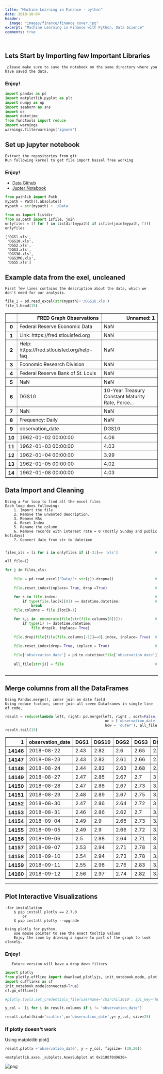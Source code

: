 ```yaml
---
title: "Machine Learning in Finance - python"
date: 2018-10-04
header:
  image: "images/finance/finance_cover.jpg"
excerpt: "Machine Learning in Finance with Python, Data Science"
comments: true

---
```

## Lets Start by Importing few Important Libraries
     please make sure to save the notebook on the same directory where you have saved the data. 
   ### Enjoy! 


```python
import pandas as pd
import matplotlib.pyplot as plt
import numpy as np
import seaborn as sns
import os
import datetime
from functools import reduce
import warnings
warnings.filterwarnings('ignore')
```

## Set up jupyter notebook
    Extract the repositories from git
    Run following kernel to get file import hassel free working
   ### Enjoy!

+ [Data Github](https://github.com/charchil10/ML_in_Finance.git)
+ [Jupter Notebook](http://nbviewer.jupyter.org/github/charchil10/ML_in_Finance/blob/7d6791791ef79e11a16771c40f26429bd38bdaf4/Inital_setup.ipynb)

```python
from pathlib import Path
mypath = Path().absolute()
mypath = str(mypath) + '/Data'

from os import listdir
from os.path import isfile, join
onlyfiles = [f for f in listdir(mypath) if isfile(join(mypath, f))]
onlyfiles
```




    ['DGS1.xls',
     'DGS10.xls',
     'DGS2.xls',
     'DGS3.xls',
     'DGS30.xls',
     'DGS3MO.xls',
     'DGS5.xls']



## Example data from the exel, uncleaned
    First few lines contains the description about the data, which we don't need for our analysis. 


```python
file_1 = pd.read_excel(str(mypath)+'/DGS10.xls')
file_1.head(15)
```




<div>
<style scoped>
    .dataframe tbody tr th:only-of-type {
        vertical-align: middle;
    }

    .dataframe tbody tr th {
        vertical-align: top;
    }

    .dataframe thead th {
        text-align: right;
    }
</style>
<table border="1" class="dataframe">
  <thead>
    <tr style="text-align: right;">
      <th></th>
      <th>FRED Graph Observations</th>
      <th>Unnamed: 1</th>
    </tr>
  </thead>
  <tbody>
    <tr>
      <th>0</th>
      <td>Federal Reserve Economic Data</td>
      <td>NaN</td>
    </tr>
    <tr>
      <th>1</th>
      <td>Link: https://fred.stlouisfed.org</td>
      <td>NaN</td>
    </tr>
    <tr>
      <th>2</th>
      <td>Help: https://fred.stlouisfed.org/help-faq</td>
      <td>NaN</td>
    </tr>
    <tr>
      <th>3</th>
      <td>Economic Research Division</td>
      <td>NaN</td>
    </tr>
    <tr>
      <th>4</th>
      <td>Federal Reserve Bank of St. Louis</td>
      <td>NaN</td>
    </tr>
    <tr>
      <th>5</th>
      <td>NaN</td>
      <td>NaN</td>
    </tr>
    <tr>
      <th>6</th>
      <td>DGS10</td>
      <td>10-Year Treasury Constant Maturity Rate, Perce...</td>
    </tr>
    <tr>
      <th>7</th>
      <td>NaN</td>
      <td>NaN</td>
    </tr>
    <tr>
      <th>8</th>
      <td>Frequency: Daily</td>
      <td>NaN</td>
    </tr>
    <tr>
      <th>9</th>
      <td>observation_date</td>
      <td>DGS10</td>
    </tr>
    <tr>
      <th>10</th>
      <td>1962-01-02 00:00:00</td>
      <td>4.06</td>
    </tr>
    <tr>
      <th>11</th>
      <td>1962-01-03 00:00:00</td>
      <td>4.03</td>
    </tr>
    <tr>
      <th>12</th>
      <td>1962-01-04 00:00:00</td>
      <td>3.99</td>
    </tr>
    <tr>
      <th>13</th>
      <td>1962-01-05 00:00:00</td>
      <td>4.02</td>
    </tr>
    <tr>
      <th>14</th>
      <td>1962-01-08 00:00:00</td>
      <td>4.03</td>
    </tr>
  </tbody>
</table>
</div>



## Data Import and Cleaning
    
    Using a For loop to find all the excel files
    Each loop does following:
        1. Import the file
        2. Remove the unwanted description.
        3. Remove NAs
        4. Reset Index
        5. Rename the column
        6. Remove records with interest rate = 0 (mostly Sunday and public holidays)
        7. Convert date from str to datetime



```python

files_xls = [i for i in onlyfiles if i[-3:]== 'xls']                 # import only xls

all_file={}

for j in files_xls:
    
    file = pd.read_excel('Data/'+ str(j)).dropna()                   # import excel file, removed rows with Nan
    
    file.reset_index(inplace= True, drop =True)                      # reset index

    for k in file.index:                                             # To rename the columns, for loop will search for datetime 
        if type(file.loc[k][0]) == datetime.datetime:                # untill finds a datetime and rename the column 
            break
    file.columns = file.iloc[k-1]

    for k,i in  enumerate(file[str(file.columns[0])]):               # Data cleaning for bad datetime
        if type(i) != datetime.datetime:
            file.drop(k, inplace= True)
            
    file.drop(file[file[file.columns[-1]]==0].index, inplace= True)  # Drop all rows with interest rate 0, mainly weekends
    
    file.reset_index(drop= True, inplace = True)                     # Reset Index
    
    file['observation_date'] = pd.to_datetime(file['observation_date'])
    
    all_file[str(j)] = file                                          # Save clean DataFrame in the empty dictionary
    
```

---
## Merge columns from all the DataFrames
    
    Using Pandas.merge(), inner join on date field 
    Using reduce fuction, inner join all seven Dataframes in single line of code, 


```python
result = reduce(lambda left, right: pd.merge(left, right , sort=False,
                                              on = ['observation_date'], 
                                              how = 'outer'), all_file.values())
result.tail(15)
```




<div>
<style scoped>
    .dataframe tbody tr th:only-of-type {
        vertical-align: middle;
    }

    .dataframe tbody tr th {
        vertical-align: top;
    }

    .dataframe thead th {
        text-align: right;
    }
</style>
<table border="1" class="dataframe">
  <thead>
    <tr style="text-align: right;">
      <th>1</th>
      <th>observation_date</th>
      <th>DGS1</th>
      <th>DGS10</th>
      <th>DGS2</th>
      <th>DGS3</th>
      <th>DGS30</th>
      <th>DGS3MO</th>
      <th>DGS5</th>
    </tr>
  </thead>
  <tbody>
    <tr>
      <th>14146</th>
      <td>2018-08-22</td>
      <td>2.43</td>
      <td>2.82</td>
      <td>2.6</td>
      <td>2.65</td>
      <td>2.99</td>
      <td>2.09</td>
      <td>2.7</td>
    </tr>
    <tr>
      <th>14147</th>
      <td>2018-08-23</td>
      <td>2.43</td>
      <td>2.82</td>
      <td>2.61</td>
      <td>2.66</td>
      <td>2.97</td>
      <td>2.08</td>
      <td>2.72</td>
    </tr>
    <tr>
      <th>14148</th>
      <td>2018-08-24</td>
      <td>2.44</td>
      <td>2.82</td>
      <td>2.63</td>
      <td>2.68</td>
      <td>2.97</td>
      <td>2.09</td>
      <td>2.72</td>
    </tr>
    <tr>
      <th>14149</th>
      <td>2018-08-27</td>
      <td>2.47</td>
      <td>2.85</td>
      <td>2.67</td>
      <td>2.7</td>
      <td>3</td>
      <td>2.12</td>
      <td>2.74</td>
    </tr>
    <tr>
      <th>14150</th>
      <td>2018-08-28</td>
      <td>2.47</td>
      <td>2.88</td>
      <td>2.67</td>
      <td>2.73</td>
      <td>3.03</td>
      <td>2.13</td>
      <td>2.77</td>
    </tr>
    <tr>
      <th>14151</th>
      <td>2018-08-29</td>
      <td>2.48</td>
      <td>2.89</td>
      <td>2.67</td>
      <td>2.75</td>
      <td>3.02</td>
      <td>2.13</td>
      <td>2.78</td>
    </tr>
    <tr>
      <th>14152</th>
      <td>2018-08-30</td>
      <td>2.47</td>
      <td>2.86</td>
      <td>2.64</td>
      <td>2.72</td>
      <td>3</td>
      <td>2.11</td>
      <td>2.75</td>
    </tr>
    <tr>
      <th>14153</th>
      <td>2018-08-31</td>
      <td>2.46</td>
      <td>2.86</td>
      <td>2.62</td>
      <td>2.7</td>
      <td>3.02</td>
      <td>2.11</td>
      <td>2.74</td>
    </tr>
    <tr>
      <th>14154</th>
      <td>2018-09-04</td>
      <td>2.49</td>
      <td>2.9</td>
      <td>2.66</td>
      <td>2.73</td>
      <td>3.07</td>
      <td>2.13</td>
      <td>2.78</td>
    </tr>
    <tr>
      <th>14155</th>
      <td>2018-09-05</td>
      <td>2.49</td>
      <td>2.9</td>
      <td>2.66</td>
      <td>2.72</td>
      <td>3.08</td>
      <td>2.14</td>
      <td>2.77</td>
    </tr>
    <tr>
      <th>14156</th>
      <td>2018-09-06</td>
      <td>2.5</td>
      <td>2.88</td>
      <td>2.64</td>
      <td>2.71</td>
      <td>3.06</td>
      <td>2.13</td>
      <td>2.76</td>
    </tr>
    <tr>
      <th>14157</th>
      <td>2018-09-07</td>
      <td>2.53</td>
      <td>2.94</td>
      <td>2.71</td>
      <td>2.78</td>
      <td>3.11</td>
      <td>2.14</td>
      <td>2.82</td>
    </tr>
    <tr>
      <th>14158</th>
      <td>2018-09-10</td>
      <td>2.54</td>
      <td>2.94</td>
      <td>2.73</td>
      <td>2.78</td>
      <td>3.09</td>
      <td>2.14</td>
      <td>2.83</td>
    </tr>
    <tr>
      <th>14159</th>
      <td>2018-09-11</td>
      <td>2.55</td>
      <td>2.98</td>
      <td>2.76</td>
      <td>2.83</td>
      <td>3.13</td>
      <td>2.15</td>
      <td>2.87</td>
    </tr>
    <tr>
      <th>14160</th>
      <td>2018-09-12</td>
      <td>2.56</td>
      <td>2.97</td>
      <td>2.74</td>
      <td>2.82</td>
      <td>3.11</td>
      <td>2.16</td>
      <td>2.87</td>
    </tr>
  </tbody>
</table>
</div>



---
## Plot Interactive Visualizations
    
    -for installation
        $ pip install plotly == 2.7.0 
            or
        $ pip install plotly --upgrade
        
    Using plotly for python,
        use mouse pointer to see the exact tooltip values
        Enjoy the zoom by drawing a square to part of the graph to look closely. 
        
   ### Enjoy!
   
       Future version will have a drop down filters
    


```python
import plotly
from plotly.offline import download_plotlyjs, init_notebook_mode, plot, iplot
import cufflinks as cf
init_notebook_mode(connected=True)
cf.go_offline()

#plotly.tools.set_credentials_file(username='charchil1010', api_key='h6iK0B8bluU0nNJ1oZti')

y_col =  [i for i in result.columns if i != 'observation_date']

result.iplot(kind='scatter',x='observation_date',y= y_col, size=25)
```

### If plotly doesn't work
 Using matplotlib plot()


```python
result.plot(x ='observation_date', y = y_col, figsize= (30,20))
```




    <matplotlib.axes._subplots.AxesSubplot at 0x2188f0d9630>




![png](/images/2018-10-05-Machine_learning_Finance_13_1.png)



```python

```